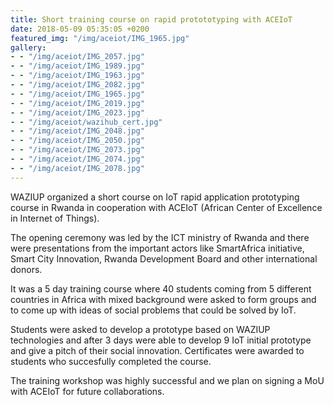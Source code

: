 ```yaml
---
title: Short training course on rapid protototyping with ACEIoT
date: 2018-05-09 05:35:05 +0200
featured_img: "/img/aceiot/IMG_1965.jpg"
gallery:
- - "/img/aceiot/IMG_2057.jpg"
- - "/img/aceiot/IMG_1989.jpg"
- - "/img/aceiot/IMG_1963.jpg"
- - "/img/aceiot/IMG_2082.jpg"
- - "/img/aceiot/IMG_1965.jpg"
- - "/img/aceiot/IMG_2019.jpg"
- - "/img/aceiot/IMG_2023.jpg"
- - "/img/aceiot/wazihub_cert.jpg"
- - "/img/aceiot/IMG_2048.jpg"
- - "/img/aceiot/IMG_2050.jpg"
- - "/img/aceiot/IMG_2073.jpg"
- - "/img/aceiot/IMG_2074.jpg"
- - "/img/aceiot/IMG_2078.jpg"
---
```

WAZIUP organized a short course on IoT rapid application prototyping course in Rwanda in cooperation with ACEIoT (African Center of Excellence in Internet of Things). 

<!--more-->

The opening ceremony was led by the ICT ministry of Rwanda and there were presentations from the important actors like SmartAfrica initiative, Smart City Innovation, Rwanda Development Board and other international donors.

It was a 5 day training course where 40 students coming from 5 different countries in Africa with mixed background were asked to form  groups and to come up with  ideas of social problems that could be solved by IoT.
            
Students were asked to develop a prototype based on WAZIUP technologies and  after 3 days  were able to develop 9 IoT  initial prototype and give a pitch of their social innovation. Certificates were awarded to students who succesfully completed the course.
 
The training workshop was highly successful and we plan on signing a MoU with ACEIoT for future collaborations.